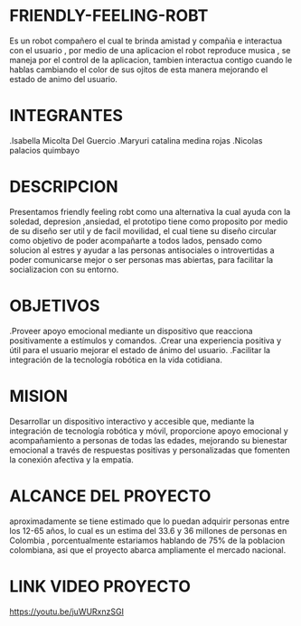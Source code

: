 # FRIENDLY-FEELING-ROBT
Es un robot compañero el cual te brinda amistad y compañia e interactua con el usuario , por medio de una aplicacion el robot reproduce musica , se maneja por el control de la aplicacion, tambien interactua contigo cuando le hablas cambiando el color de sus ojitos de esta manera mejorando el estado de animo del usuario.
# INTEGRANTES
.Isabella Micolta Del Guercio
.Maryuri catalina medina rojas
.Nicolas palacios quimbayo
# DESCRIPCION
Presentamos friendly feeling robt como una alternativa la cual ayuda con la soledad, depresion ,ansiedad, el prototipo tiene como proposito por medio de su diseño ser util y de facil movilidad, el cual tiene su diseño circular como objetivo de poder acompañarte a todos lados, pensado como solucion al estres y ayudar a las personas antisociales o introvertidas a poder comunicarse mejor o ser personas mas abiertas, para facilitar la socializacion con su entorno.

# OBJETIVOS
.Proveer apoyo emocional mediante un dispositivo que reacciona positivamente a estímulos y comandos.
.Crear una experiencia positiva y útil para el usuario mejorar el estado de ánimo del usuario.
.Facilitar la integración de la tecnología robótica en la vida cotidiana.

# MISION
Desarrollar un dispositivo interactivo y accesible que, mediante la integración de tecnología robótica y móvil, proporcione apoyo emocional y acompañamiento a personas de todas las edades, mejorando su bienestar emocional a través de respuestas positivas y personalizadas que fomenten la conexión afectiva y la empatía.

# ALCANCE DEL PROYECTO
aproximadamente se tiene estimado que lo puedan adquirir personas entre los 12-65 años, lo cual es un estima del  33.6 y 36 millones de personas en Colombia , porcentualmente estariamos hablando de 75% de la poblacion colombiana, asi que el proyecto abarca ampliamente el mercado nacional.

# LINK VIDEO PROYECTO
https://youtu.be/juWURxnzSGI
